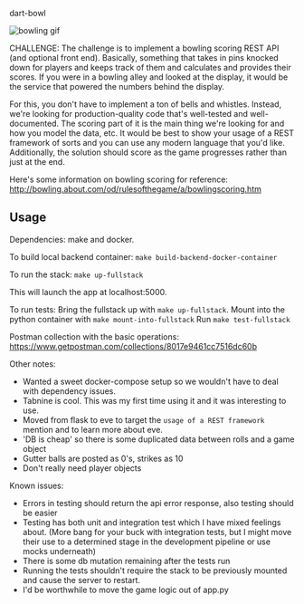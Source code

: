 dart-bowl

![bowling gif](https://thumbs.gfycat.com/ThickLinearGoldenretriever-size_restricted.gif)

CHALLENGE:
The challenge is to implement a bowling scoring REST API (and optional front end). Basically, something that takes in pins knocked down for players and keeps track of them and calculates and provides their scores. If you were in a bowling alley and looked at the display, it would be the service that powered the numbers behind the display.

For this, you don't have to implement a ton of bells and whistles. Instead, we're looking for production-quality code that's well-tested and well-documented. The scoring part of it is the main thing we're looking for and how you model the data, etc. It would be best to show your usage of a REST framework of sorts and you can use any modern language that you'd like. Additionally, the solution should score as the game progresses rather than just at the end.

Here's some information on bowling scoring for reference:  
http://bowling.about.com/od/rulesofthegame/a/bowlingscoring.htm


## Usage
Dependencies: make and docker.

To build local backend container:
`make build-backend-docker-container`

To run the stack:
`make up-fullstack`

This will launch the app at localhost:5000.

To run tests:
Bring the fullstack up with `make up-fullstack`.
Mount into the python container with `make mount-into-fullstack`
Run `make test-fullstack`

Postman collection with the basic operations: https://www.getpostman.com/collections/8017e9461cc7516dc60b

Other notes:
* Wanted a sweet docker-compose setup so we wouldn't have to deal with dependency issues.
* Tabnine is cool. This was my first time using it and it was interesting to use.
* Moved from flask to eve to target the `usage of a REST framework` mention and to learn more about eve.
* 'DB is cheap' so there is some duplicated data between rolls and a game object
* Gutter balls are posted as 0's, strikes as 10
* Don't really need player objects

Known issues:
* Errors in testing should return the api error response, also testing should be easier
* Testing has both unit and integration test which I have mixed feelings about.  (More bang for your buck with integration tests, but I might move their use to a determined stage in the development pipeline or use mocks underneath)
* There is some db mutation remaining after the tests run
* Running the tests shouldn't require the stack to be previously mounted and cause the server to restart.
* I'd be worthwhile to move the game logic out of app.py
